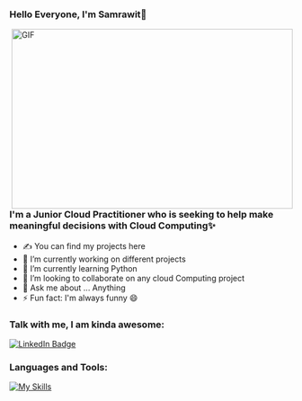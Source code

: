 ### Hello Everyone, I'm Samrawit👋

 <img align="right" alt="GIF" src="https://github.com/samrawitt12/samrawit12/blob/main/code.gif?raw=true" width="500" height="320" />


 ### I'm a Junior Cloud Practitioner who is seeking to help make meaningful decisions with Cloud Computing✨ 


- ✍ You can find my projects here
- 🔭 I’m currently working on different projects
- 🌱 I’m currently learning Python
- 👯 I’m looking to collaborate on any cloud Computing project
- 💬 Ask me about ... Anything 
- ⚡ Fun fact: I'm always funny 😄

### Talk with me, I am kinda awesome:

<div id="badges">
  <a href=https://www.linkedin.com/in/samrawit-mezgebo-8933a4274/>
    <img src="https://img.shields.io/badge/LinkedIn-blue?style=for-the-badge&logo=linkedin&logoColor=white" alt="LinkedIn Badge"/>
  </a>


### Languages and Tools:

[![My Skills](https://skillicons.dev/icons?i=python,mysql,vscode,github)](https://skillicons.dev)
